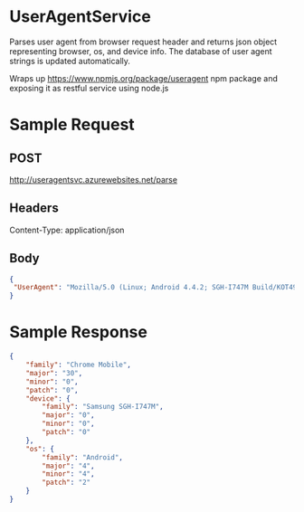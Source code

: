 # UserAgentService

Parses user agent from browser request header and returns json object representing browser, os, and device info.
The database of user agent strings is updated automatically.

Wraps up https://www.npmjs.org/package/useragent npm package and exposing it as restful service using node.js

# Sample Request

## POST
http://useragentsvc.azurewebsites.net/parse

## Headers
Content-Type: application/json

## Body
``` Json
{
 "UserAgent": "Mozilla/5.0 (Linux; Android 4.4.2; SGH-I747M Build/KOT49H) AppleWebKit/537.36 (KHTML, like Gecko) Version/4.0 Chrome/30.0.0.0 Mobile Safari/537.36"
}
```

# Sample Response
``` Json
{
    "family": "Chrome Mobile",
    "major": "30",
    "minor": "0",
    "patch": "0",
    "device": {
        "family": "Samsung SGH-I747M",
        "major": "0",
        "minor": "0",
        "patch": "0"
    },
    "os": {
        "family": "Android",
        "major": "4",
        "minor": "4",
        "patch": "2"
    }
}
```


